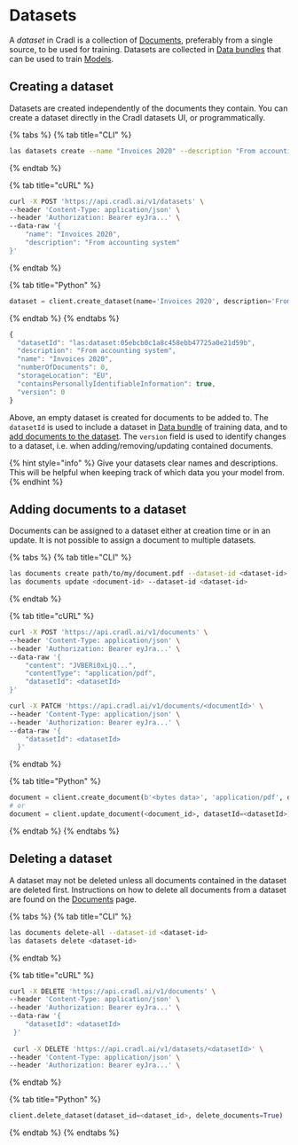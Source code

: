 # Datasets

A _dataset_ in Cradl is a collection of [Documents](documents.md), preferably from a single source, to be used for training. Datasets are collected in [Data bundles](training-data.md) that can be used to train [Models](models.md).

## Creating a dataset

Datasets are created independently of the documents they contain. You can create a dataset directly in the Cradl datasets UI, or programmatically.

{% tabs %}
{% tab title="CLI" %}
```bash
las datasets create --name "Invoices 2020" --description "From accounting system"
```
{% endtab %}

{% tab title="cURL" %}
```bash
curl -X POST 'https://api.cradl.ai/v1/datasets' \
--header 'Content-Type: application/json' \
--header 'Authorization: Bearer eyJra...' \
--data-raw '{
    "name": "Invoices 2020",
    "description": "From accounting system"
}'
```
{% endtab %}

{% tab title="Python" %}
```python
dataset = client.create_dataset(name='Invoices 2020', description='From accounting system')
```
{% endtab %}
{% endtabs %}

```javascript
{
  "datasetId": "las:dataset:05ebcb0c1a8c458ebb47725a0e21d59b",
  "description": "From accounting system",
  "name": "Invoices 2020",
  "numberOfDocuments": 0,
  "storageLocation": "EU",
  "containsPersonallyIdentifiableInformation": true,
  "version": 0
}
```

Above, an empty dataset is created for documents to be added to. The `datasetId` is used to include a dataset in [Data bundle](training-data.md) of training data, and to [add documents to the dataset](datasets.md#adding-documents-to-a-dataset). The `version` field is used to identify changes to a dataset, i.e. when adding/removing/updating contained documents.

{% hint style="info" %}
Give your datasets clear names and descriptions. This will be helpful when keeping track of which data you  your model from.
{% endhint %}

## Adding documents to a dataset

Documents can be assigned to a dataset either at creation time or in an update. It is not possible to assign a document to multiple datasets.

{% tabs %}
{% tab title="CLI" %}
```bash
las documents create path/to/my/document.pdf --dataset-id <dataset-id>
las documents update <document-id> --dataset-id <dataset-id>
```
{% endtab %}

{% tab title="cURL" %}
```bash
curl -X POST 'https://api.cradl.ai/v1/documents' \
--header 'Content-Type: application/json' \
--header 'Authorization: Bearer eyJra...' \
--data-raw '{
    "content": "JVBERi0xLjQ...",
    "contentType": "application/pdf",
    "datasetId": <datasetId>
}'

curl -X PATCH 'https://api.cradl.ai/v1/documents/<documentId>' \
--header 'Content-Type: application/json' \
--header 'Authorization: Bearer eyJra...' \
--data-raw '{
    "datasetId": <datasetId>
  }'
```
{% endtab %}

{% tab title="Python" %}
```python
document = client.create_document(b'<bytes data>', 'application/pdf', datasetId=<datasetId>)
# or
document = client.update_document(<document_id>, datasetId=<datasetId>)
```
{% endtab %}
{% endtabs %}

## Deleting a dataset

A dataset may not be deleted unless all documents contained in the dataset are deleted first. Instructions on how to delete all documents from a dataset are found on the [Documents](documents.md#deleting-documents) page.

{% tabs %}
{% tab title="CLI" %}
```bash
las documents delete-all --dataset-id <dataset-id>
las datasets delete <dataset-id>
```
{% endtab %}

{% tab title="cURL" %}
```bash
curl -X DELETE 'https://api.cradl.ai/v1/documents' \
--header 'Content-Type: application/json' \
--header 'Authorization: Bearer eyJra...' \
--data-raw '{
    "datasetId": <datasetId>
 }'
 
 curl -X DELETE 'https://api.cradl.ai/v1/datasets/<datasetId>' \
--header 'Content-Type: application/json' \
--header 'Authorization: Bearer eyJra...' \
```
{% endtab %}

{% tab title="Python" %}
```python
client.delete_dataset(dataset_id=<dataset_id>, delete_documents=True)
```
{% endtab %}
{% endtabs %}

